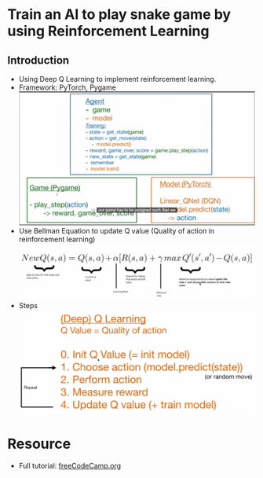 # Train an AI to play snake game by using Reinforcement Learning
## Introduction
* Using Deep Q Learning to implement reinforcement learning.
* Framework: PyTorch, Pygame
	![](/images/framework.png)
* Use Bellman Equation to update Q value (Quality of action in reinforcement learning)
	![](/images/bellman-equation.png)
* Steps
	![](/images/steps.png)
# Resource
* Full tutorial: [freeCodeCamp.org](https://www.youtube.com/watch?v=L8ypSXwyBds&list=LL&index=1&t=287s)

